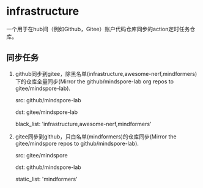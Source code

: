 # infrastructure

一个用于在hub间（例如Github，Gitee）账户代码仓库同步的action定时任务仓库。

## 同步任务

1. github同步到gitee，除黑名单(infrastructure,awesome-nerf,mindformers)下的仓库全量同步(Mirror the github/mindspore-lab org repos to gitee/mindspore-lab).

    src: github/mindspore-lab

    dst: gitee/mindspore-lab

    black_list: 'infrastructure,awesome-nerf,mindformers'


2. gitee同步到github，只白名单(mindformers)的仓库同步(Mirror the gitee/mindspore repos to github/mindspore-lab).

    src: gitee/mindspore

    dst: github/mindspore-lab

    static_list: 'mindformers'
